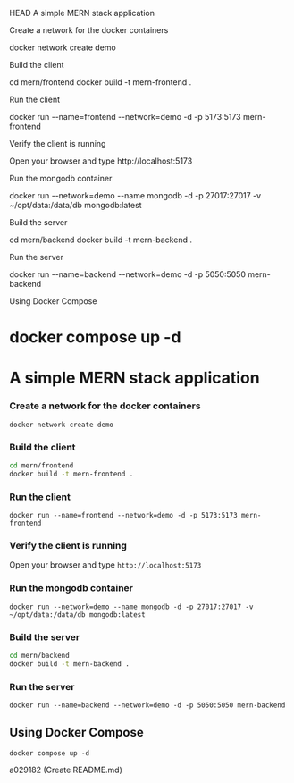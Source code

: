  HEAD
A simple MERN stack application


Create a network for the docker containers


docker network create demo

Build the client

cd mern/frontend
docker build -t mern-frontend .


Run the client

docker run --name=frontend --network=demo -d -p 5173:5173 mern-frontend

Verify the client is running


Open your browser and type http://localhost:5173


Run the mongodb container


docker run --network=demo --name mongodb -d -p 27017:27017 -v ~/opt/data:/data/db mongodb:latest


Build the server


cd mern/backend
docker build -t mern-backend .


Run the server


docker run --name=backend --network=demo -d -p 5050:5050 mern-backend


Using Docker Compose


docker compose up -d
=======
# A simple MERN stack application 

### Create a network for the docker containers

`docker network create demo`

### Build the client 

```sh
cd mern/frontend
docker build -t mern-frontend .
```

### Run the client

`docker run --name=frontend --network=demo -d -p 5173:5173 mern-frontend`

### Verify the client is running

Open your browser and type `http://localhost:5173`

### Run the mongodb container

`docker run --network=demo --name mongodb -d -p 27017:27017 -v ~/opt/data:/data/db mongodb:latest`

### Build the server

```sh
cd mern/backend
docker build -t mern-backend .
```

### Run the server

`docker run --name=backend --network=demo -d -p 5050:5050 mern-backend`

## Using Docker Compose

`docker compose up -d`

a029182 (Create README.md)
